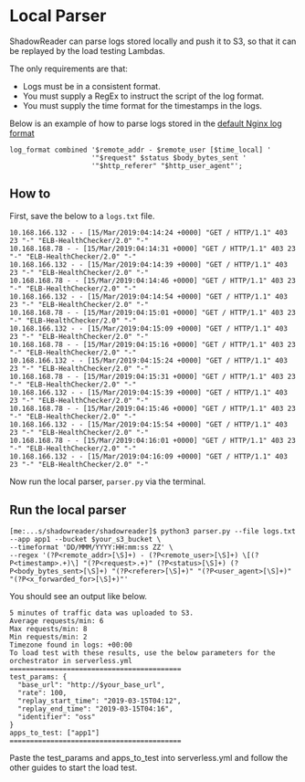 # Local Parser

ShadowReader can parse logs stored locally and push it to S3, so that it can be replayed by the load testing Lambdas.


The only requirements are that:
- Logs must be in a consistent format.
- You must supply a RegEx to instruct the script of the log format.
- You must supply the time format for the timestamps in the logs.

Below is an example of how to parse logs stored in the [default Nginx log format](https://docs.nginx.com/nginx/admin-guide/monitoring/logging/)
```
log_format combined '$remote_addr - $remote_user [$time_local] '
                    '"$request" $status $body_bytes_sent '
                    '"$http_referer" "$http_user_agent"';
```

## How to
First, save the below to a `logs.txt` file.
```
10.168.166.132 - - [15/Mar/2019:04:14:24 +0000] "GET / HTTP/1.1" 403 23 "-" "ELB-HealthChecker/2.0" "-"
10.168.168.78 - - [15/Mar/2019:04:14:31 +0000] "GET / HTTP/1.1" 403 23 "-" "ELB-HealthChecker/2.0" "-"
10.168.166.132 - - [15/Mar/2019:04:14:39 +0000] "GET / HTTP/1.1" 403 23 "-" "ELB-HealthChecker/2.0" "-"
10.168.168.78 - - [15/Mar/2019:04:14:46 +0000] "GET / HTTP/1.1" 403 23 "-" "ELB-HealthChecker/2.0" "-"
10.168.166.132 - - [15/Mar/2019:04:14:54 +0000] "GET / HTTP/1.1" 403 23 "-" "ELB-HealthChecker/2.0" "-"
10.168.168.78 - - [15/Mar/2019:04:15:01 +0000] "GET / HTTP/1.1" 403 23 "-" "ELB-HealthChecker/2.0" "-"
10.168.166.132 - - [15/Mar/2019:04:15:09 +0000] "GET / HTTP/1.1" 403 23 "-" "ELB-HealthChecker/2.0" "-"
10.168.168.78 - - [15/Mar/2019:04:15:16 +0000] "GET / HTTP/1.1" 403 23 "-" "ELB-HealthChecker/2.0" "-"
10.168.166.132 - - [15/Mar/2019:04:15:24 +0000] "GET / HTTP/1.1" 403 23 "-" "ELB-HealthChecker/2.0" "-"
10.168.168.78 - - [15/Mar/2019:04:15:31 +0000] "GET / HTTP/1.1" 403 23 "-" "ELB-HealthChecker/2.0" "-"
10.168.166.132 - - [15/Mar/2019:04:15:39 +0000] "GET / HTTP/1.1" 403 23 "-" "ELB-HealthChecker/2.0" "-"
10.168.168.78 - - [15/Mar/2019:04:15:46 +0000] "GET / HTTP/1.1" 403 23 "-" "ELB-HealthChecker/2.0" "-"
10.168.166.132 - - [15/Mar/2019:04:15:54 +0000] "GET / HTTP/1.1" 403 23 "-" "ELB-HealthChecker/2.0" "-"
10.168.168.78 - - [15/Mar/2019:04:16:01 +0000] "GET / HTTP/1.1" 403 23 "-" "ELB-HealthChecker/2.0" "-"
10.168.166.132 - - [15/Mar/2019:04:16:09 +0000] "GET / HTTP/1.1" 403 23 "-" "ELB-HealthChecker/2.0" "-"
```

Now run the local parser, `parser.py` via the terminal.
## Run the local parser
```
[me:...s/shadowreader/shadowreader]$ python3 parser.py --file logs.txt --app app1 --bucket $your_s3_bucket \
--timeformat 'DD/MMM/YYYY:HH:mm:ss ZZ' \
--regex '(?P<remote_addr>[\S]+) - (?P<remote_user>[\S]+) \[(?P<timestamp>.+)\] "(?P<request>.+)" (?P<status>[\S]+) (?P<body_bytes_sent>[\S]+) "(?P<referer>[\S]+)" "(?P<user_agent>[\S]+)" "(?P<x_forwarded_for>[\S]+)"'
```

You should see an output like below.
```
5 minutes of traffic data was uploaded to S3.
Average requests/min: 6
Max requests/min: 8
Min requests/min: 2
Timezone found in logs: +00:00
To load test with these results, use the below parameters for the orchestrator in serverless.yml
==========================================
test_params: {
  "base_url": "http://$your_base_url",
  "rate": 100,
  "replay_start_time": "2019-03-15T04:12",
  "replay_end_time": "2019-03-15T04:16",
  "identifier": "oss"
}
apps_to_test: ["app1"]
==========================================
```

Paste the test_params and apps_to_test into serverless.yml and follow the other guides to start the load test.
